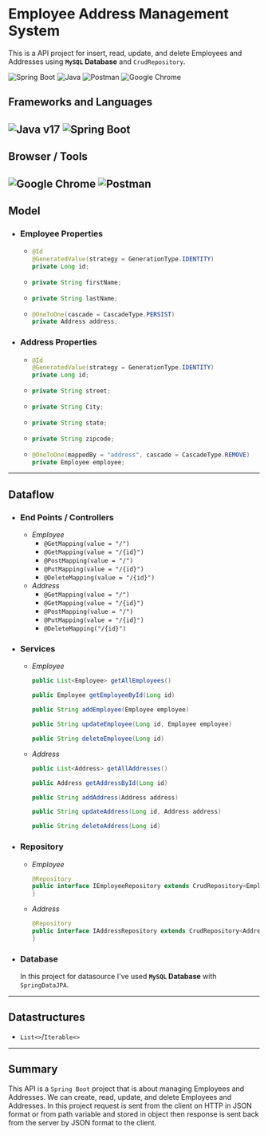 # Employee Address Management System
This is a API project for insert, read, update, and delete Employees and Addresses using **`MySQL` Database** and `CrudRepository`.

![Spring Boot](https://img.shields.io/badge/Spring_Boot-F2F4F9?style=for-the-badge&logo=spring-boot "Spring Boot") ![Java](https://img.shields.io/badge/java-%23ED8B00.svg?style=for-the-badge&logo=openjdk&logoColor=white "Java") ![Postman](https://img.shields.io/badge/Postman-FF6C37?style=for-the-badge&logo=postman&logoColor=white "Postman") ![Google Chrome](https://img.shields.io/badge/Google%20Chrome-4285F4?style=for-the-badge&logo=GoogleChrome&logoColor=white "Google Chrome")

## Frameworks and Languages
![Java v17](https://img.shields.io/badge/Java-v17-green "Java 17") ![Spring Boot](https://img.shields.io/badge/Spring%20Boot-v3.0.6-brightgreen "Spring Boot v3.0.6")
---

## Browser / Tools

## ![Google Chrome](https://img.shields.io/badge/Google%20Chrome-v112.0.5615.138-yellow "Google Chrome") ![Postman](https://img.shields.io/badge/Postman-v10.13.0-orange "Postman")

## Model

- ### Employee Properties
  - ```java
    @Id
    @GeneratedValue(strategy = GenerationType.IDENTITY)
    private Long id;
    ```
  - ```java
    private String firstName;
    ```
  - ```java
    private String lastName;
    ```
  - ```java
    @OneToOne(cascade = CascadeType.PERSIST)
    private Address address;
    ```
- ### Address Properties
  - ```java
    @Id
    @GeneratedValue(strategy = GenerationType.IDENTITY)
    private Long id;
    ```
  - ```java
    private String street;
    ```
  - ```java
    private String City;
    ```
  - ```java
    private String state;
    ```
  - ```java
    private String zipcode;
    ```
  - ```java
    @OneToOne(mappedBy = "address", cascade = CascadeType.REMOVE)
    private Employee employee;
    ```
---

## Dataflow

- ### End Points / Controllers
  - _Employee_
    - `@GetMapping(value = "/")`
    - `@GetMapping(value = "/{id}")`
    - `@PostMapping(value = "/")`
    - `@PutMapping(value = "/{id}")`
    - `@DeleteMapping(value = "/{id}")`
  - _Address_
    - `@GetMapping(value = "/")`
    - `@GetMapping(value = "/{id}")`
    - `@PostMapping(value = "/")`
    - `@PutMapping(value = "/{id}")`
    - `@DeleteMapping("/{id}")`
- ### Services
  - _Employee_
    ```java
    public List<Employee> getAllEmployees()
    ```
    ```java
    public Employee getEmployeeById(Long id)
    ```
    ```java
    public String addEmployee(Employee employee)
    ```
    ```java
    public String updateEmployee(Long id, Employee employee)
    ```
    ```java
    public String deleteEmployee(Long id)
    ```
  - _Address_
    ```java
    public List<Address> getAllAddresses()
    ```
    ```java
    public Address getAddressById(Long id)
    ```
    ```java
    public String addAddress(Address address)
    ```
    ```java
    public String updateAddress(Long id, Address address)
    ```
    ```java
    public String deleteAddress(Long id)
    ```
- ### Repository
  - _Employee_
    ```java
    @Repository
    public interface IEmployeeRepository extends CrudRepository<Employee, Long> {
    }
    ```
  - _Address_
    ```java
    @Repository
    public interface IAddressRepository extends CrudRepository<Address, Long> {
    }
    ```
- ### Database
  In this project for datasource I've used **`MySQL` Database** with `SpringDataJPA`.

---

## Datastructures

- `List<>`/`Iterable<>`

---

## Summary

This API is a `Spring Boot` project that is about managing Employees and Addresses. We can create, read, update, and delete Employees and Addresses. In this project request is sent from the client on HTTP in JSON format or from path variable and stored in object then response is sent back from the server by JSON format to the client.
